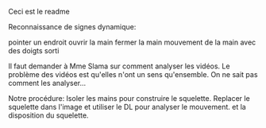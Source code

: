 Ceci est le readme

Reconnaissance de signes dynamique:

pointer un endroit
ouvrir la main
fermer la main
mouvement de la main avec des doigts sorti



Il faut demander à Mme Slama sur comment analyser les vidéos.
Le problème des vidéos est qu'elles n'ont un sens qu'ensemble.
On ne sait pas comment les analyser...


Notre procédure:
Isoler les mains pour construire le squelette.
Replacer le squelette dans l'image et utiliser le DL pour analyser le mouvement.
et la disposition du squelette.
